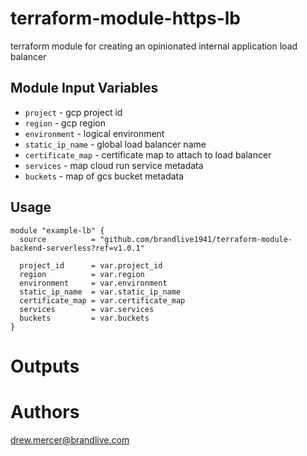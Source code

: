 # terraform-module-https-lb
terraform module for creating an opinionated internal application load balancer

Module Input Variables
----------------------

- `project` - gcp project id
- `region` - gcp region
- `environment` - logical environment
- `static_ip_name` - global load balancer name
- `certificate_map` - certificate map to attach to load balancer
- `services` - map cloud run service metadata
- `buckets` - map of gcs bucket metadata

Usage
-----

```hcl
module "example-lb" {
  source          = "github.com/brandlive1941/terraform-module-backend-serverless?ref=v1.0.1"

  project_id      = var.project_id
  region          = var.region
  environment     = var.environment
  static_ip_name  = var.static_ip_name
  certificate_map = var.certificate_map
  services        = var.services
  buckets         = var.buckets
}
```

Outputs
=======

Authors
=======

drew.mercer@brandlive.com